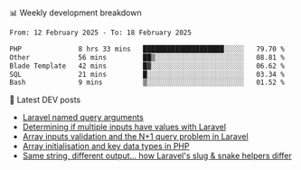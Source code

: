 📊 Weekly development breakdown
<!--START_SECTION:waka-->

```txt
From: 12 February 2025 - To: 18 February 2025

PHP              8 hrs 33 mins   ████████████████████░░░░░   79.70 %
Other            56 mins         ██▒░░░░░░░░░░░░░░░░░░░░░░   08.81 %
Blade Template   42 mins         █▓░░░░░░░░░░░░░░░░░░░░░░░   06.62 %
SQL              21 mins         █░░░░░░░░░░░░░░░░░░░░░░░░   03.34 %
Bash             9 mins          ▒░░░░░░░░░░░░░░░░░░░░░░░░   01.52 %
```

<!--END_SECTION:waka-->

📕 Latest DEV posts
<!-- BLOG-POST-LIST:START -->
- [Laravel named query arguments](https://dev.to/michaelvickersuk/laravel-named-query-arguments-28kd)
- [Determining if multiple inputs have values with Laravel](https://dev.to/michaelvickersuk/determining-if-multiple-inputs-have-values-with-laravel-km6)
- [Array inputs validation and the N+1 query problem in Laravel](https://dev.to/michaelvickersuk/array-inputs-validation-and-the-n1-query-problem-in-laravel-2agb)
- [Array initialisation and key data types in PHP](https://dev.to/michaelvickersuk/array-initialisation-and-key-data-types-in-php-1e5b)
- [Same string, different output... how Laravel&#39;s slug &amp; snake helpers differ](https://dev.to/michaelvickersuk/same-string-different-output-how-laravels-slug-snake-helpers-differ-1ccj)
<!-- BLOG-POST-LIST:END -->
